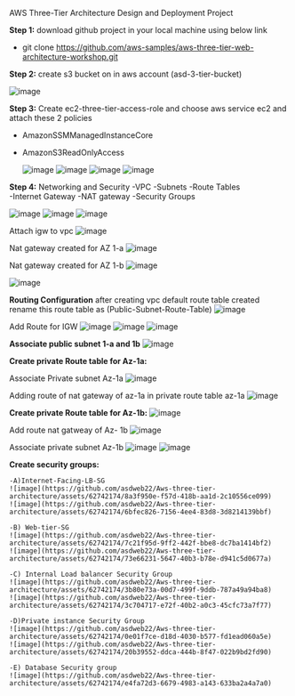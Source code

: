 AWS Three-Tier Architecture Design and Deployment Project

**Step 1:**  download github project in your local machine using below link
 - git clone https://github.com/aws-samples/aws-three-tier-web-architecture-workshop.git

**Step 2:**  create s3 bucket on in aws account (asd-3-tier-bucket)

![image](https://github.com/asdweb22/Aws-three-tier-architecture/assets/62742174/9d7a02c0-3e74-4354-bccc-9f2a2aeffcf0)

**Step 3:**  Create ec2-three-tier-access-role and choose aws service ec2 and attach these 2 policies 
 - AmazonSSMManagedInstanceCore
 - AmazonS3ReadOnlyAccess

   ![image](https://github.com/asdweb22/Aws-three-tier-architecture/assets/62742174/4058f198-f9ae-4ecd-859e-7ac7c328caa9)
   ![image](https://github.com/asdweb22/Aws-three-tier-architecture/assets/62742174/0a028323-ff61-469f-a272-02e5841d1357)
   ![image](https://github.com/asdweb22/Aws-three-tier-architecture/assets/62742174/1a8e8bd7-46b9-4938-b936-b29109835815)
   ![image](https://github.com/asdweb22/Aws-three-tier-architecture/assets/62742174/2b840953-2583-41ef-9208-18b21a71dbab)


**Step 4:**  Networking and Security
  -VPC
  -Subnets
  -Route Tables  
  -Internet Gateway
  -NAT gateway
  -Security Groups
  
  ![image](https://github.com/asdweb22/Aws-three-tier-architecture/assets/62742174/c49f537e-73b7-4587-8ebe-5a077b8c246d)
  ![image](https://github.com/asdweb22/Aws-three-tier-architecture/assets/62742174/14d63e69-fa9c-4828-b93c-0424e63d709a)
  ![image](https://github.com/asdweb22/Aws-three-tier-architecture/assets/62742174/7ca1fb7e-2f92-42f4-b1f5-6a1ebe96d1d1)
  
  Attach igw to vpc
  ![image](https://github.com/asdweb22/Aws-three-tier-architecture/assets/62742174/6a5df2f5-5ca3-41cb-9fa9-16cb1f87b4f3)


  Nat gateway created for AZ 1-a
  ![image](https://github.com/asdweb22/Aws-three-tier-architecture/assets/62742174/636032c9-fa24-4e29-b3b7-b6765ad0107d)

  Nat gateway created for AZ 1-b
  ![image](https://github.com/asdweb22/Aws-three-tier-architecture/assets/62742174/ef03b97d-fc39-4f40-acb8-b3eb15934ff3)

  ![image](https://github.com/asdweb22/Aws-three-tier-architecture/assets/62742174/e43a250f-c3f5-4f1d-abbb-0fd61270ee9c)

**Routing Configuration**
after creating vpc default route table created rename this route table as (Public-Subnet-Route-Table)
![image](https://github.com/asdweb22/Aws-three-tier-architecture/assets/62742174/31793e1d-845e-42c0-a290-d4ccb1690f63)

Add Route for IGW
![image](https://github.com/asdweb22/Aws-three-tier-architecture/assets/62742174/93c22aea-c884-4730-919b-030cd889bedb)
![image](https://github.com/asdweb22/Aws-three-tier-architecture/assets/62742174/dd85b665-81ee-46a6-a04e-496bf8d4bcac)
![image](https://github.com/asdweb22/Aws-three-tier-architecture/assets/62742174/b7dd23b0-37f3-400b-98c2-b1c8b55fb1a0)

**Associate public subnet 1-a and 1b**
![image](https://github.com/asdweb22/Aws-three-tier-architecture/assets/62742174/db5f1d56-39d1-43e4-8664-70f631bd6c47)


**Create private Route table for Az-1a:**

Associate Private subnet Az-1a
![image](https://github.com/asdweb22/Aws-three-tier-architecture/assets/62742174/4ec4fc44-22f4-4618-a45f-19ac9dc7d86b)


Adding route of nat gateway of az-1a in private route table az-1a
![image](https://github.com/asdweb22/Aws-three-tier-architecture/assets/62742174/0563247c-0825-47a6-9d94-f77748d440bc)


**Create private Route table for Az-1b:**
![image](https://github.com/asdweb22/Aws-three-tier-architecture/assets/62742174/45ae251c-bfff-419d-a94b-be921a16d7a7)

Add route nat gatweay of Az- 1b
![image](https://github.com/asdweb22/Aws-three-tier-architecture/assets/62742174/cd8c3f61-f4ec-43b9-8016-5efb12eb2a29)

Associate private subnet Az-1b
![image](https://github.com/asdweb22/Aws-three-tier-architecture/assets/62742174/0f8e5c86-0a8f-4268-a7c8-4170242504ae)
![image](https://github.com/asdweb22/Aws-three-tier-architecture/assets/62742174/8e18f63a-e6d8-4cb9-9033-d5a99216720c)


**Create security groups:**

    -A)Internet-Facing-LB-SG
    ![image](https://github.com/asdweb22/Aws-three-tier-architecture/assets/62742174/8a3f950e-f57d-418b-aa1d-2c10556ce099)
    ![image](https://github.com/asdweb22/Aws-three-tier-architecture/assets/62742174/6bfec826-7156-4ee4-83d8-3d8214139bbf)

    -B) Web-tier-SG
    ![image](https://github.com/asdweb22/Aws-three-tier-architecture/assets/62742174/7c21f95d-9ff2-442f-bbe8-dc7ba1414bf2)
    ![image](https://github.com/asdweb22/Aws-three-tier-architecture/assets/62742174/73e66231-5647-40b3-b78e-d941c5d0677a)

    -C) Internal Load balancer Security Group
    ![image](https://github.com/asdweb22/Aws-three-tier-architecture/assets/62742174/3b80e73a-00d7-499f-9ddb-787a49a94ba8)
    ![image](https://github.com/asdweb22/Aws-three-tier-architecture/assets/62742174/3c704717-e72f-40b2-a0c3-45cfc73a7f77)

    -D)Private instance Security Group
    ![image](https://github.com/asdweb22/Aws-three-tier-architecture/assets/62742174/0e01f7ce-d18d-4030-b577-fd1ead060a5e)
    ![image](https://github.com/asdweb22/Aws-three-tier-architecture/assets/62742174/20b39552-ddca-444b-8f47-022b9bd2fd90)

    -E) Database Security group
    ![image](https://github.com/asdweb22/Aws-three-tier-architecture/assets/62742174/e4fa72d3-6679-4983-a143-633ba2a4a7a0)
